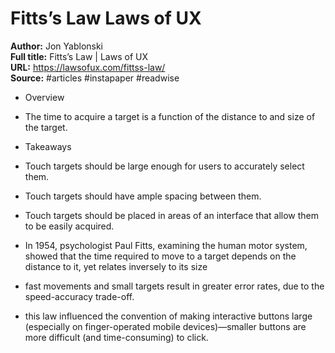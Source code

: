 # Fitts’s Law   Laws of UX

**Author:** Jon Yablonski  
**Full title:** Fitts’s Law | Laws of UX  
**URL:** https://lawsofux.com/fittss-law/  
**Source:** #articles #instapaper #readwise

- Overview 
   
- The time to acquire a target is a function of the distance to and size of the target. 
   
- Takeaways 
   
- Touch targets should be large enough for users to accurately select them. 
   
- Touch targets should have ample spacing between them. 
   
- Touch targets should be placed in areas of an interface that allow them to be easily acquired. 
   
- In 1954, psychologist Paul Fitts, examining the human motor system, showed that the time required to move to a target depends on the distance to it, yet relates inversely to its size 
   
- fast movements and small targets result in greater error rates, due to the speed-accuracy trade-off. 
   
- this law influenced the convention of making interactive buttons large (especially on finger-operated mobile devices)—smaller buttons are more difficult (and time-consuming) to click. 
   
